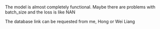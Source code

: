 The model is almost completely functional. Maybe there are problems with batch_size and the loss is like NAN

The database link can be requested from me, Hong or Wei Liang
